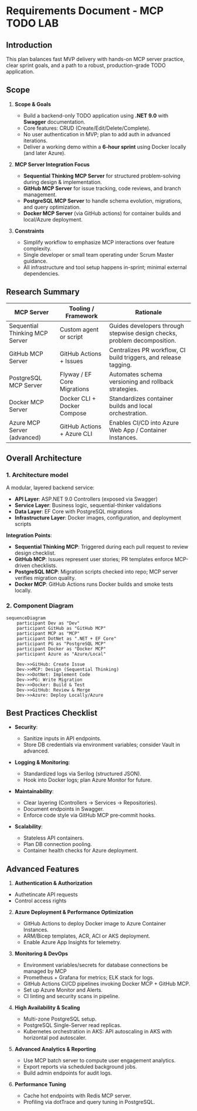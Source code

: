# Requirements Document - MCP TODO LAB

## Introduction

This plan balances fast MVP delivery with hands-on MCP server practice, clear sprint goals, and a path to a robust, production-grade TODO application.

## Scope

1. **Scope & Goals**

   - Build a backend-only TODO application using **.NET 9.0** with **Swagger** documentation.
   - Core features: CRUD (Create/Edit/Delete/Complete).
   - No user authentication in MVP; plan to add auth in advanced iterations.
   - Deliver a working demo within a **6‑hour sprint** using Docker locally (and later Azure).

2. **MCP Server Integration Focus**

   - **Sequential Thinking MCP Server** for structured problem-solving during design & implementation.
   - **GitHub MCP Server** for issue tracking, code reviews, and branch management.
   - **PostgreSQL MCP Server** to handle schema evolution, migrations, and query optimization.
   - **Docker MCP Server** (via GitHub actions) for container builds and local/Azure deployment.

3. **Constraints**
   - Simplify workflow to emphasize MCP interactions over feature complexity.
   - Single developer or small team operating under Scrum Master guidance.
   - All infrastructure and tool setup happens in-sprint; minimal external dependencies.

## Research Summary

| MCP Server                     | Tooling / Framework         | Rationale                                                                |
| ------------------------------ | --------------------------- | ------------------------------------------------------------------------ |
| Sequential Thinking MCP Server | Custom agent or script      | Guides developers through stepwise design checks, problem decomposition. |
| GitHub MCP Server              | GitHub Actions + Issues     | Centralizes PR workflow, CI build triggers, and release tagging.         |
| PostgreSQL MCP Server          | Flyway / EF Core Migrations | Automates schema versioning and rollback strategies.                     |
| Docker MCP Server              | Docker CLI + Docker Compose | Standardizes container builds and local orchestration.                   |
| Azure MCP Server (advanced)    | GitHub Actions + Azure CLI  | Enables CI/CD into Azure Web App / Container Instances.                  |

## Overall Architecture

### 1. Architecture model

A modular, layered backend service:

- **API Layer**: ASP.NET 9.0 Controllers (exposed via Swagger)
- **Service Layer**: Business logic, sequential-thinker validations
- **Data Layer**: EF Core with PostgreSQL migrations
- **Infrastructure Layer**: Docker images, configuration, and deployment scripts

**Integration Points**:

- **Sequential Thinking MCP**: Triggered during each pull request to review design checklist.
- **GitHub MCP**: Issues represent user stories; PR templates enforce MCP-driven checklists.
- **PostgreSQL MCP**: Migration scripts checked into repo; MCP server verifies migration quality.
- **Docker MCP**: GitHub Actions runs Docker builds and smoke tests locally.

### 2. Component Diagram

```mermaid
sequenceDiagram
    participant Dev as "Dev"
    participant GitHub as "GitHub MCP"
    participant MCP as "MCP"
    participant DotNet as ".NET + EF Core"
    participant PG as "PostgreSQL MCP"
    participant Docker as "Docker MCP"
    participant Azure as "Azure/Local"

    Dev->>GitHub: Create Issue
    Dev->>MCP: Design (Sequential Thinking)
    Dev->>DotNet: Implement Code
    Dev->>PG: Write Migration
    Dev->>Docker: Build & Test
    Dev->>GitHub: Review & Merge
    Dev->>Azure: Deploy Locally/Azure
```

## Best Practices Checklist

- **Security**:

  - Sanitize inputs in API endpoints.
  - Store DB credentials via environment variables; consider Vault in advanced.

- **Logging & Monitoring**:

  - Standardized logs via Serilog (structured JSON).
  - Hook into Docker logs; plan Azure Monitor for future.

- **Maintainability**:

  - Clear layering (Controllers → Services → Repositories).
  - Document endpoints in Swagger.
  - Enforce code style via GitHub MCP pre‑commit hooks.

- **Scalability**:
  - Stateless API containers.
  - Plan DB connection pooling.
  - Container health checks for Azure deployment.

## Advanced Features

1. **Authentication & Authorization**

- Authetincate API requests
- Control access rights

2. **Azure Deployment & Performance Optimization**

   - GitHub Actions to deploy Docker image to Azure Container Instances.
   - ARM/Bicep templates, ACR, ACI or AKS deployment.
   - Enable Azure App Insights for telemetry.

3. **Monitoring & DevOps**

   - Environment variables/secrets for database connections be managed by MCP
   - Prometheus + Grafana for metrics; ELK stack for logs.
   - GitHub Actions CI/CD pipelines invoking Docker MCP + GitHub MCP.
   - Set up Azure Monitor and Alerts.
   - CI linting and security scans in pipeline.

4. **High Availability & Scaling**

   - Multi-zone PostgreSQL setup.
   - PostgreSQL Single-Server read replicas.
   - Kubernetes orchestration in AKS: API autoscaling in AKS with horizontal pod autoscaler.

5. **Advanced Analytics & Reporting**

   - Use MCP batch server to compute user engagement analytics.
   - Export reports via scheduled background jobs.
   - Build admin endpoints for audit logs.

6. **Performance Tuning**
   - Cache hot endpoints with Redis MCP server.
   - Profiling via dotTrace and query tuning in PostgreSQL.
